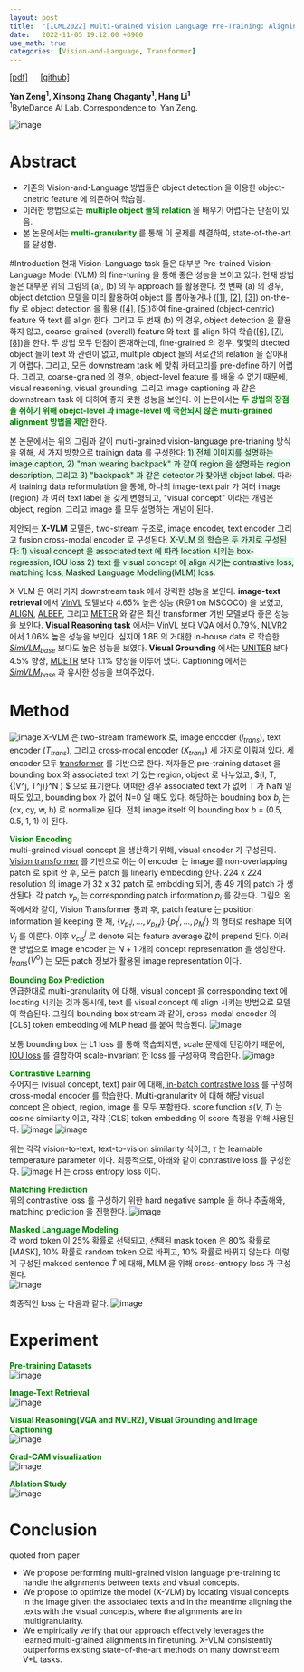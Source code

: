```yaml
---
layout: post
title:  "[ICML2022] Multi-Grained Vision Language Pre-Training: Aligning Texts with Visual Concepts"
date:   2022-11-05 19:12:00 +0900
use_math: true
categories: [Vision-and-Language, Transformer]
---
```

[[pdf]](https://arxiv.org/pdf/2111.08276.pdf)  &emsp;
[[github]](https://github.com/zengyan-97/X-VLM) <br>

**Yan Zeng<sup>1</sup>, Xinsong Zhang Chaganty<sup>1</sup>, Hang Li<sup>1</sup>**
<br><sup>1</sup>ByteDance AI Lab. Correspondence to: Yan Zeng. &emsp; 

![image](https://user-images.githubusercontent.com/42200027/200114819-21558181-1aa6-4491-955d-ee9a59887dae.png)

# Abstract
- 기존의 Vision-and-Language 방법들은 object detection 을 이용한 object-cnetric feature 에 의존하여 학습됨.
- 이러한 방법으로는 <span style='color:green;font-weight:bold'>  multiple object 들의 relation </span>  을 배우기 어렵다는 단점이 있음.
- 본 논문에서는 <span style='color:green;font-weight:bold'> multi-granularity </span> 를 통해 이 문제를 해결하여, state-of-the-art 를 달성함.

#Introduction
현재 Vision-Language task 들은 대부분 Pre-trained Vision-Language Model (VLM) 의 fine-tuning 을 통해 좋은 성능을 보이고 있다. 현재 방법들은 대부분 위의 그림의 (a), (b) 의 두 approach 를 활용한다. 첫 번째 (a) 의 경우, object detction 모델을 미리 활용하여 object 를 뽑아놓거나 ([[1]](https://aclanthology.org/D19-1000.pdf), [[2]](https://arxiv.org/pdf/1908.02265.pdf), [[3]](https://arxiv.org/pdf/2006.06195.pdf)) on-the-fly 로 object detection 을 활용 ([[4]](https://arxiv.org/pdf/1908.08530.pdf), [[5]](https://aclanthology.org/2021.acl-long.42.pdf))하여 fine-grained (object-centric) feature 와 text 를 align 한다. 그리고 두 번째 (b) 의 경우, object detection 을 활용하지 않고, coarse-grained (overall) feature 와 text 를 align 하여 학습([[6]](https://arxiv.org/pdf/2004.00849.pdf), [[7]](https://arxiv.org/pdf/2102.03334.pdf), [[8]](https://proceedings.neurips.cc/paper/2021/file/505259756244493872b7709a8a01b536-Paper.pdf))을 한다. 두 방법 모두 단점이 존재하는데, fine-grained 의 경우, 몇몇의 dtected object 들이 text 와 관련이 없고, multiple object 들의 서로간의 relation 을 잡아내기 어렵다. 그리고, 모든 downstream task 에 맞춰 카테고리를 pre-define 하기 어렵다. 그리고, coarse-grained 의 경우, object-level feature 를 배울 수 없기 때문에, visual reasoning, visual grounding, 그리고 image captioning 과 같은 downstream task 에 대하여 좋지 못한 성능을 보인다. 이 논문에서는 <span style='color:green;font-weight:bold'> 두 방법의 장점을 취하기 위해 obejct-level 과 image-level 에 국한되지 않은 multi-grained alignment 방법을 제안 </span>한다.

본 논문에서는 위의 그림과 같이 multi-grained vision-language pre-trianing 방식을 위해, 세 가지 방향으로 trainign data 를 구성한다: <span style='background-color: #dcffe4'> 1) 전체 이미지를 설명하는 image caption, 2) "man wearing backpack" 과 같이 region 을 설명하는 region description, 그리고 3) "backpack" 과 같은 detector 가 찾아낸 object label.</span>  따라서 training data reformulation 을 통해, 하나의 image-text pair 가 여러 image (region) 과 여러 text label 을 갖게 변형되고, "visual concept" 이라는 개념은 object, region, 그리고 image 를 모두 설명하는 개념이 된다. 

제안되는 **X-VLM**  모델은, two-stream 구조로, image encoder, text encoder 그리고 fusion cross-modal encoder 로 구성된다. <span style='background-color: #dcffe4'> X-VLM 의 학습은 두 가지로 구성된다: 1) visual concept 을 associated text 에 따라 location 시키는 box-regression, IOU loss 2) text 를 visual concept 에 align 시키는 contrastive loss, matching loss, Masked Language Modeling(MLM) loss</span>. 

X-VLM 은 여러 가지 downstream task 에서 강력한 성능을 보인다. **image-text retrieval** 에서 [VinVL](https://openaccess.thecvf.com/content/CVPR2021/papers/Zhang_VinVL_Revisiting_Visual_Representations_in_Vision-Language_Models_CVPR_2021_paper.pdf) 모델보다 4.65% 높은 성능 (R@1 on MSCOCO) 을 보였고, [ALIGN](https://arxiv.org/pdf/2102.05918.pdf), [ALBEF](https://proceedings.neurips.cc/paper/2021/file/505259756244493872b7709a8a01b536-Paper.pdf), 그리고 [METER](https://arxiv.org/abs/2111.02387) 와 같은 최신 transformer 기반 모델보다 좋은 성능을 보인다. **Visual Reasoning task** 에서는 [VinVL](https://openaccess.thecvf.com/content/CVPR2021/papers/Zhang_VinVL_Revisiting_Visual_Representations_in_Vision-Language_Models_CVPR_2021_paper.pdf) 보다 VQA 에서 0.79%, NLVR2 에서 1.06% 높은 성능을 보인다. 심지어 1.8B 의 거대한 in-house data 로 학습한 [$SimVLM_{base}$](https://arxiv.org/pdf/2108.10904.pdf) 보다도 높은 성능을 보였다. **Visual Grounding** 에서는 [UNITER](https://arxiv.org/abs/1909.11740) 보다 4.5% 향상, [MDETR](https://openaccess.thecvf.com/content/ICCV2021/papers/Kamath_MDETR_-_Modulated_Detection_for_End-to-End_Multi-Modal_Understanding_ICCV_2021_paper.pdf) 보다 1.1% 향상을 이루어 냈다. Captioning 에서는 [$SimVLM_{base}$](https://arxiv.org/pdf/2108.10904.pdf) 과 유사한 성능을 보여주었다.

# Method
![image](https://user-images.githubusercontent.com/42200027/200116707-65c7f24b-d2be-47d8-896c-bb4cdc4b607b.png)
X-VLM 은 two-stream framework 로, image encoder ($I_{trans}$), text encoder ($T_{trans}$),  그리고 cross-modal encoder ($X_{trans}$) 세 가지로 이뤄져 있다.  세 encoder 모두 [transformer](https://papers.nips.cc/paper/2017/file/3f5ee243547dee91fbd053c1c4a845aa-Paper.pdf) 를 기반으로 한다. 저자들은 pre-training dataset 을 bounding box 와 associated text 가 있는 region, object 로 나누었고, $(I, T, \{(V^j, T^j)\}^N ) $ 으로 표기한다. 어떠한 경우 associated text 가 없어 T 가 NaN 일 때도 있고, bounding box 가 없어 N=0 일 때도 있다. 해당하는 boudning box $b_j$ 는 (cx, cy, w, h) 로 normalize 된다. 전체 image itself 의 bounding box $b$ = (0.5, 0.5, 1, 1) 이 된다.

<span style='color:green;font-weight:bold'> Vision Encoding </span>
<br>
multi-grained visual concept 을 생산하기 위해, visual encoder 가 구성된다. [Vision transformer](https://arxiv.org/pdf/2010.11929.pdf) 를 기반으로 하는 이 encoder 는 image 를 non-overlapping patch 로 split 한 후, 모든 patch 를 linearly embedding 한다. 224 x 224 resolution 의 image 가 32 x 32 patch 로 embdding 되어, 총 49 개의 patch 가 생산된다. 각 patch $v_{p_i}$ 는 corresponding patch information $p_i$ 를 갖는다. 그림의 왼쪽에서와 같이, Vision Transformer 통과 후, patch feature 는 position information 을 keeping 한 채, {$v_{p_1^j},...,v_{p_M^j}$}$\cdot${$p_1^j, ..., p_M^j$} 의 형태로 reshape 되어 $V_j$ 를 이룬다. 이후 $v_{cls}^j$ 로 denote 되는 feature average 값이 prepend 된다. 이러한 방법으로 image encoder 는 $N+1$ 개의 concept representation 을 생성한다. $I_{trans}(V^0)$ 는 모든 patch 정보가 활용된 image representation 이다. 

<span style='color:green;font-weight:bold'> Bounding Box Prediction </span>
<br>
언급한대로 multi-granularity 에 대해, visual concept 을 corresponding text 에 locating 시키는 것과 동시에, text 를 visual concept 에 align 시키는 방법으로 모델이 학습된다. 그림의 bounding box stream 과 같이, cross-modal encoder 의 [CLS] token embedding 에 MLP head 를 붙여 학습된다.
![image](https://user-images.githubusercontent.com/42200027/200117655-901b7017-cade-4c7f-99bb-0c731fde1a1d.png)

보통 bounding box 는 L1 loss 를 통해 학습되지만, scale 문제에 민감하기 때문에, [IOU loss](https://arxiv.org/pdf/1902.09630.pdf) 를 결합하여 scale-invariant 한 loss 를 구성하여 학습한다. 
![image](https://user-images.githubusercontent.com/42200027/200117742-c99728a6-c62e-429d-88aa-2173917fe41e.png)

<span style='color:green;font-weight:bold'> Contrastive Learning </span>
<br>
주어지는 (visual concept, text) pair 에 대해,[ in-batch contrastive loss](https://arxiv.org/abs/2103.00020) 를 구성해 cross-modal encoder 를 학습한다. Multi-granularity 에 대해 해당 visual concept 은 object, region, image 를 모두 포함한다. score function $s(V,T)$ 는 cosine similarity 이고, 각각 [CLS] token embedding 이 score 측정을 위해 사용된다. 
![image](https://user-images.githubusercontent.com/42200027/200117984-9b2ce3d5-360d-4dbd-b9b6-4eb228194a30.png)
![image](https://user-images.githubusercontent.com/42200027/200117989-abdad03e-18aa-4f34-9ac1-09c8fa523813.png)

위는 각각 vision-to-text, text-to-vision similarity 식이고, $\tau$ 는 learnable temperature parameter 이다. 최종적으로, 아래와 같이 contrastive loss 를 구성한다.
![image](https://user-images.githubusercontent.com/42200027/200118027-7245ce93-95a9-4c10-8a5a-a665b1242719.png)
H 는 cross entropy loss 이다.

<span style='color:green;font-weight:bold'> Matching Prediction </span>
<br>
위의 contrastive loss 를 구성하기 위한 hard negative sample 을 하나 추출해와, matching prediction 을 진행한다. 
![image](https://user-images.githubusercontent.com/42200027/200118051-a9f57205-6522-4aed-9b18-ca7ecca2d2ae.png)


<span style='color:green;font-weight:bold'> Masked Language Modeling </span>
<br>
각 word token 이 25% 확률로 선택되고, 선택된 mask token 은 80% 확률로 [MASK], 10% 확률로 random token 으로 바뀌고, 10% 확률로 바뀌지 않는다. 이렇게 구성된 maksed sentence $\hat{T}$ 에 대해, MLM 을 위해 cross-entropy loss 가 구성된다.  
![image](https://user-images.githubusercontent.com/42200027/200118221-2bbc5c08-2732-4f14-bfe6-a48fbdedc091.png)

최종적인 loss 는 다음과 같다.
![image](https://user-images.githubusercontent.com/42200027/200118230-18c85ec9-bd56-47a8-b055-f86e8ca10e8b.png)

# Experiment
<span style='color:green;font-weight:bold'> Pre-training Datasets</span>
<br>
![image](https://user-images.githubusercontent.com/42200027/200118347-9692fc38-d5f5-4f27-bcf1-bf2f8003a48e.png)

<span style='color:green;font-weight:bold'> Image-Text Retrieval </span>
<br>
![image](https://user-images.githubusercontent.com/42200027/200118441-e3ccc6d7-b778-40c2-a39a-b8bd71587de9.png)

<span style='color:green;font-weight:bold'> Visual Reasoning(VQA and NVLR2), Visual Grounding and Image Captioning </span>
<br>
![image](https://user-images.githubusercontent.com/42200027/200118460-b339c28f-7aa2-41aa-82d8-76e54050ec41.png)

<span style='color:green;font-weight:bold'> Grad-CAM visualization </span>
<br>
![image](https://user-images.githubusercontent.com/42200027/200118480-c280e890-e005-4429-b567-20f318ee9f22.png)

<span style='color:green;font-weight:bold'> Ablation Study </span>
<br>
![image](https://user-images.githubusercontent.com/42200027/200118509-0453e2c7-39a8-4daf-b159-1d8c8f7bcf8c.png)


# Conclusion
quoted from paper
- We propose performing multi-grained vision language pre-training to handle the alignments between texts and visual concepts.
- We propose to optimize the model (X-VLM) by locating visual concepts in the image given the associated texts and in the meantime aligning the texts with the visual concepts, where the alignments are in multigranularity.
- We empirically verify that our approach effectively leverages the learned multi-grained alignments in finetuning. X-VLM consistently outperforms existing state-of-the-art methods on many downstream V+L tasks.
